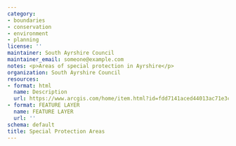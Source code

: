 ```yaml
---
category:
- boundaries
- conservation
- environment
- planning
license: ''
maintainer: South Ayrshire Council
maintainer_email: someone@example.com
notes: <p>Areas of special protection in Ayrshire</p>
organization: South Ayrshire Council
resources:
- format: html
  name: Description
  url: https://www.arcgis.com/home/item.html?id=fdd7141aced44013ac71e3cc2dac407b
- format: FEATURE LAYER
  name: FEATURE LAYER
  url: ''
schema: default
title: Special Protection Areas
---
```

